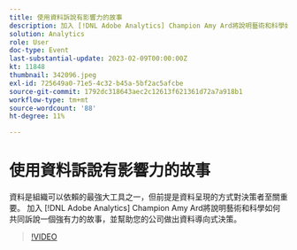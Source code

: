 ```yaml
---
title: 使用資料訴說有影響力的故事
description: 加入 [!DNL Adobe Analytics] Champion Amy Ard將說明藝術和科學如何共同訴說一個強有力的故事，並幫助您的公司做出資料導向式決策。
solution: Analytics
role: User
doc-type: Event
last-substantial-update: 2023-02-09T00:00:00Z
kt: 11848
thumbnail: 342096.jpeg
exl-id: 725649a0-71e5-4c32-b45a-5bf2ac5afcbe
source-git-commit: 1792dc318643aec2c12613f621361d72a7a918b1
workflow-type: tm+mt
source-wordcount: '88'
ht-degree: 11%

---
```


# 使用資料訴說有影響力的故事

資料是組織可以依賴的最強大工具之一，但前提是資料呈現的方式對決策者至關重要。 加入 [!DNL Adobe Analytics] Champion Amy Ard將說明藝術和科學如何共同訴說一個強有力的故事，並幫助您的公司做出資料導向式決策。

>[!VIDEO](https://video.tv.adobe.com/v/342096/?quality=12&learn=on)
